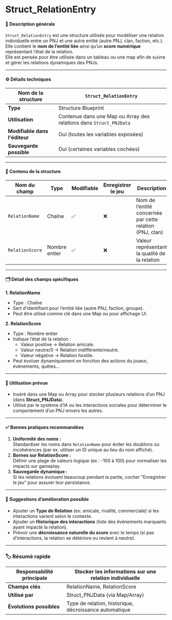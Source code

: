 # Struct\_RelationEntry

#### 📝 **Description générale**

`Struct_RelationEntry` est une structure utilisée pour modéliser une relation individuelle entre un PNJ et une autre entité (autre PNJ, clan, faction, etc.).\
Elle contient le **nom de l’entité liée** ainsi qu’un **score numérique** représentant l’état de la relation.\
Elle est pensée pour être utilisée dans un tableau ou une map afin de suivre et gérer les relations dynamiques des PNJs.

***

#### ⚙️ **Détails techniques**

| **Nom de la structure**       | `Struct_RelationEntry`                                             |
| ----------------------------- | ------------------------------------------------------------------ |
| **Type**                      | Structure Blueprint                                                |
| **Utilisation**               | Contenue dans une Map ou Array des relations dans `Struct_PNJData` |
| **Modifiable dans l'éditeur** | Oui (toutes les variables exposées)                                |
| **Sauvegarde possible**       | Oui (certaines variables cochées)                                  |

***

#### 🔑 **Contenu de la structure**

| **Nom du champ** | **Type**      | **Modifiable** | **Enregistrer le jeu** | **Description**                                          |
| ---------------- | ------------- | -------------- | ---------------------- | -------------------------------------------------------- |
| `RelationName`   | Chaîne        | ✅              | ❌                      | Nom de l’entité concernée par cette relation (PNJ, clan) |
| `RelationScore`  | Nombre entier | ✅              | ❌                      | Valeur représentant la qualité de la relation            |

***

#### 🗂️ **Détail des champs spécifiques**

**1. RelationName**

* Type : Chaîne
* Sert d’identifiant pour l’entité liée (autre PNJ, faction, groupe).
* Peut être utilisé comme clé dans une Map ou pour affichage UI.

**2. RelationScore**

* Type : Nombre entier
* Indique l’état de la relation :
  * Valeur positive → Relation amicale.
  * Valeur neutre/0 → Relation indifférente/neutre.
  * Valeur négative → Relation hostile.
* Peut évoluer dynamiquement en fonction des actions du joueur, événements, quêtes...

***

#### 🚀 **Utilisation prévue**

* Inséré dans une Map ou Array pour stocker plusieurs relations d’un PNJ (dans **Struct\_PNJData**).
* Utilisé par le système d’IA ou les interactions sociales pour déterminer le comportement d’un PNJ envers les autres.

***

#### ✅ **Bonnes pratiques recommandées**

1. **Uniformité des noms :**\
   Standardiser les noms dans `RelationName` pour éviter les doublons ou incohérences (par ex. utiliser un ID unique au lieu du nom affiché).
2. **Bornes sur RelationScore :**\
   Définir une plage de valeurs logique (ex : -100 à 100) pour normaliser les impacts sur gameplay.
3. **Sauvegarde dynamique :**\
   Si les relations évoluent beaucoup pendant la partie, cocher "Enregistrer le jeu" pour assurer leur persistance.

***

#### 🌟 **Suggestions d’amélioration possible**

* Ajouter un **Type de Relation** (ex: amicale, rivalité, commerciale) si les interactions varient selon le contexte.
* Ajouter un **Historique des interactions** (liste des événements marquants ayant impacté la relation).
* Prévoir une **décroissance naturelle du score** avec le temps (si pas d’interactions, la relation se détériore ou revient à neutre).

***

### 🏷️ **Résumé rapide**

| **Responsabilité principale** | Stocker les informations sur une relation individuelle |
| ----------------------------- | ------------------------------------------------------ |
| **Champs clés**               | RelationName, RelationScore                            |
| **Utilisé par**               | Struct\_PNJData (via Map/Array)                        |
| **Évolutions possibles**      | Type de relation, historique, décroissance automatique |
